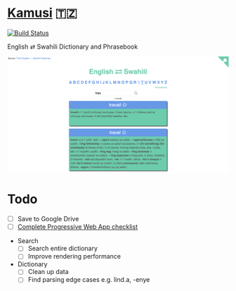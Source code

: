 # [Kamusi](https://kamusi.surge.sh) 🇹🇿
[![Build Status](https://travis-ci.org/bantuist/kamusi.svg?branch=master)](https://travis-ci.org/bantuist/kamusi)

English ⇄ Swahili Dictionary and Phrasebook

![Kamusi](./screenshot.png)


# Todo
- [ ] Save to Google Drive
- [ ] [Complete Progressive Web App checklist](https://developers.google.com/web/progressive-web-apps/checklist)
- Search
  - [ ] Search entire dictionary
  - [ ] Improve rendering performance
- Dictionary
  - [ ] Clean up data
  - [ ] Find parsing edge cases e.g. lind.a, -enye